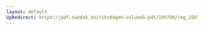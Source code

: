 ```yaml
---
layout: default
UpRedirect: https://pdf.swedeb.se/riksdagen-volumeG-pdf/199798/reg_199798/reg_199798_0180.pdf
---
```

